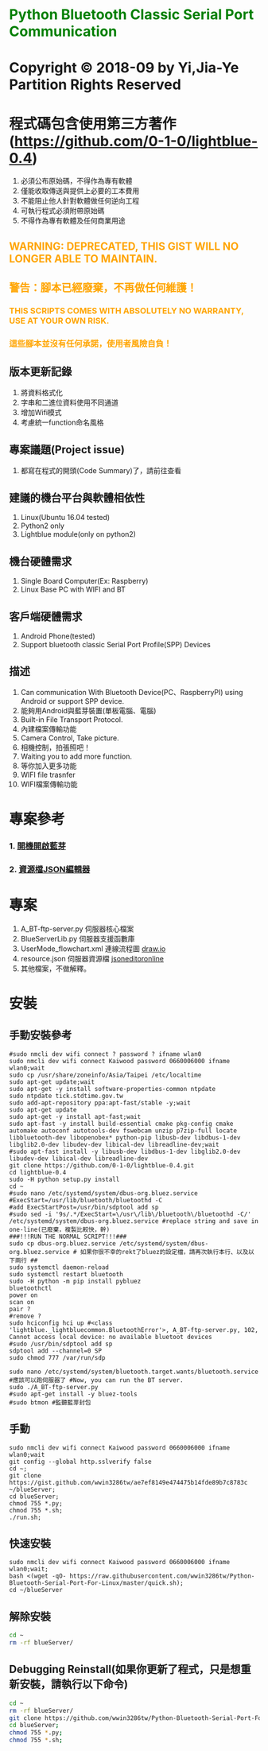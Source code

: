 # <font color="Green">Python Bluetooth Classic Serial Port Communication</font>
# Copyright © 2018-09 by Yi,Jia-Ye Partition Rights Reserved
# 程式碼包含使用第三方著作(https://github.com/0-1-0/lightblue-0.4)
1. 必須公布原始碼，不得作為專有軟體
2. 僅能收取傳送與提供上必要的工本費用
3. 不能阻止他人針對軟體做任何逆向工程
4. 可執行程式必須附帶原始碼
5. 不得作為專有軟體及任何商業用途
## <font color="orange">WARNING: DEPRECATED, THIS GIST WILL NO LONGER ABLE TO MAINTAIN.</font>
## <font color="orange">警告：腳本已經廢棄，不再做任何維護！</font>
### <font color="orange">THIS SCRIPTS COMES WITH ABSOLUTELY NO WARRANTY, USE AT YOUR OWN RISK.</font>
### <font color="orange">這些腳本並沒有任何承諾，使用者風險自負！</font>

## 版本更新記錄
1. 將資料格式化
2. 字串和二進位資料使用不同通道
3. 增加Wifi模式
4. 考慮統一function命名風格

## 專案議題(Project issue)
1. 都寫在程式的開頭(Code Summary)了，請前往查看
## 建議的機台平台與軟體相依性
1. Linux(Ubuntu 16.04 tested)
2. Python2 only
3. Lightblue module(only on python2)
## 機台硬體需求
1. Single Board Computer(Ex: Raspberry)
2. Linux Base PC with WIFI and BT
## 客戶端硬體需求
1. Android Phone(tested)
2. Support bluetooth classic Serial Port Profile(SPP) Devices
## 描述
1. Can communication With Bluetooth Device(PC、RaspberryPI) using Android or support SPP device.
1. 能夠用Android與藍芽裝置(單板電腦、電腦)
2. Built-in File Transport Protocol.
2. 內建檔案傳輸功能
3. Camera Control, Take picture.
3. 相機控制，拍張照吧！
4. Waiting you to add more function.
4. 等你加入更多功能
5. WIFI file trasnfer
5. WIFI檔案傳輸功能
# 專案參考
### 1. [開機開啟藍芽](https://unix.stackexchange.com/questions/92036/enabling-bluetooth-discoverability-upon-start-up)
### 2. [資源檔JSON編輯器](https://jsoneditoronline.org/)
# 專案
1. A_BT-ftp-server.py 伺服器核心檔案
2. BlueServerLib.py 伺服器支援函數庫
3. UserMode_flowchart.xml 連線流程圖 [draw.io](https://draw.io/)
4. resource.json 伺服器資源檔 [jsoneditoronline](https://jsoneditoronline.org/)
5. 其他檔案，不做解釋。
# 安裝
## 手動安裝參考
```bash=
#sudo nmcli dev wifi connect ? password ? ifname wlan0
sudo nmcli dev wifi connect Kaiwood password 0660006000 ifname wlan0;wait
sudo cp /usr/share/zoneinfo/Asia/Taipei /etc/localtime
sudo apt-get update;wait
sudo apt-get -y install software-properties-common ntpdate
sudo ntpdate tick.stdtime.gov.tw
sudo add-apt-repository ppa:apt-fast/stable -y;wait
sudo apt-get update
sudo apt-get -y install apt-fast;wait
sudo apt-fast -y install build-essential cmake pkg-config cmake automake autoconf autotools-dev fswebcam unzip p7zip-full locate libbluetooth-dev libopenobex* python-pip libusb-dev libdbus-1-dev libglib2.0-dev libudev-dev libical-dev libreadline-dev;wait
#sudo apt-fast install -y libusb-dev libdbus-1-dev libglib2.0-dev libudev-dev libical-dev libreadline-dev
git clone https://github.com/0-1-0/lightblue-0.4.git
cd lightblue-0.4
sudo -H python setup.py install
cd ~
#sudo nano /etc/systemd/system/dbus-org.bluez.service
#ExecStart=/usr/lib/bluetooth/bluetoothd -C
#add ExecStartPost=/usr/bin/sdptool add sp
#sudo sed -i '9s/.*/ExecStart=\/usr\/lib\/bluetooth\/bluetoothd -C/' /etc/systemd/system/dbus-org.bluez.service #replace string and save in one-line(已廢棄，複製比較快，幹)
###!!!RUN THE NORMAL SCRIPT!!!###
sudo cp dbus-org.bluez.service /etc/systemd/system/dbus-org.bluez.service # 如果你很不幸的rekt了bluez的設定檔，請再次執行本行、以及以下兩行 ##
sudo systemctl daemon-reload
sudo systemctl restart bluetooth
sudo -H python -m pip install pybluez
bluetoothctl
power on
scan on
pair ?
#remove ?
sudo hciconfig hci up #<class 'lightblue._lightbluecommon.BluetoothError'>, A_BT-ftp-server.py, 102, Cannot access local device: no available bluetoot devices
#sudo /usr/bin/sdptool add sp
sdptool add --channel=0 SP
sudo chmod 777 /var/run/sdp

sudo nano /etc/systemd/system/bluetooth.target.wants/bluetooth.service
#應該可以跑伺服器了 #Now, you can run the BT server.
sudo ./A_BT-ftp-server.py
#sudo apt-get install -y bluez-tools 
#sudo btmon #監聽藍芽封包

```
## 手動
```bash=
sudo nmcli dev wifi connect Kaiwood password 0660006000 ifname wlan0;wait
git config --global http.sslverify false
cd ~;
git clone https://gist.github.com/wwin3286tw/ae7ef8149e474475b14fde89b7c8783c ~/blueServer;
cd blueServer;
chmod 755 *.py;
chmod 755 *.sh;
./run.sh;

```
## 快速安裝
```bash=
sudo nmcli dev wifi connect Kaiwood password 0660006000 ifname wlan0;wait;
bash <(wget -qO- https://raw.githubusercontent.com/wwin3286tw/Python-Bluetooth-Serial-Port-For-Linux/master/quick.sh);
cd ~/blueServer
```
## 解除安裝
```bash
cd ~
rm -rf blueServer/
```

## Debugging Reinstall(如果你更新了程式，只是想重新安裝，請執行以下命令)
```bash
cd ~
rm -rf blueServer/
git clone https://github.com/wwin3286tw/Python-Bluetooth-Serial-Port-For-Linux.git ~/blueServer;
cd blueServer;
chmod 755 *.py;
chmod 755 *.sh;
```

